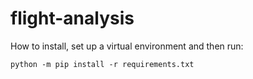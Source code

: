 # flight-analysis

How to install, set up a virtual environment and then run:

```
python -m pip install -r requirements.txt
```

